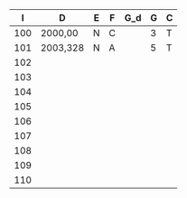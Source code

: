 | I   | D        | E   | F   | G_d | G   | C   |
| --- | -------- | --- | --- | --- | --- | --- |
| 100 | 2000,00  | N   | C   |     | 3   | T   |
| 101 | 2003,328 | N   | A   |     | 5   | T   |
| 102 |          |     |     |     |     |     |
| 103 |          |     |     |     |     |     |
| 104 |          |     |     |     |     |     |
| 105 |          |     |     |     |     |     |
| 106 |          |     |     |     |     |     |
| 107 |          |     |     |     |     |     |
| 108 |          |     |     |     |     |     |
| 109 |          |     |     |     |     |     |
| 110 |          |     |     |     |     |     |
